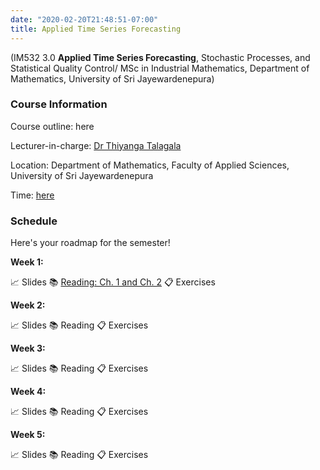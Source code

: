 ```yaml
---
date: "2020-02-20T21:48:51-07:00"
title: Applied Time Series Forecasting 
---
```


(IM532 3.0 **Applied Time Series Forecasting**, Stochastic Processes, and Statistical Quality Control/ MSc in Industrial Mathematics, Department of Mathematics, University of Sri Jayewardenepura)

### Course Information

Course outline: here

Lecturer-in-charge: [Dr Thiyanga Talagala](https://thiyanga.netlify.com/)

Location: Department of Mathematics, Faculty of Applied Sciences, University of Sri Jayewardenepura

Time: [here](/timeslots/)


### Schedule

Here's your roadmap for the semester!

**Week 1:**

📈 Slides 📚 [Reading: Ch. 1 and Ch. 2](https://otexts.com/fpp2/intro.html) 📋 Exercises

**Week 2:**  


📈 Slides 📚 Reading 📋 Exercises

**Week 3:** 


📈 Slides 📚 Reading 📋 Exercises

**Week 4:** 


📈 Slides 📚 Reading 📋 Exercises

**Week 5:** 


📈 Slides 📚 Reading 📋 Exercises